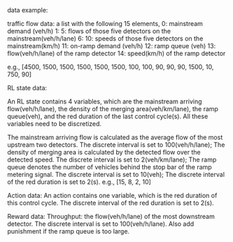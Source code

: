 data example:

traffic flow data: a list with the following 15 elements, 
0: mainstream demand (veh/h)
1: 5: flows of those five detectors on the mainstream(veh/h/lane)
6: 10: speeds of those five detectors on the mainstream(km/h)
11: on-ramp demand (veh/h)
12: ramp queue (veh)
13: flow(veh/h/lane) of the ramp detector 
14: speed(km/h) of the ramp detector

e.g., [4500, 1500, 1500, 1500, 1500, 1500, 100, 100, 90, 90, 90, 1500, 10, 750, 90]

RL state data:

An RL state contains 4 variables, which are the mainstream arriving flow(veh/h/lane), the density of the merging area(veh/km/lane), 
the ramp queue(veh), and the red duration of the last control cycle(s). All these variables need to be discretized. 

The mainstream arriving flow is calculated as the average flow of the most upstream two detectors. The discrete interval is set to 100(veh/h/lane);
The density of  merging area is calculated by the detected flow over the detected speed. The discrete interval is set to 2(veh/km/lane);
The ramp queue denotes the number of vehicles behind the stop bar of the ramp metering signal. The discrete interval is set to 10(veh);
The discrete interval of the red duration is set to 2(s).
e.g., [15, 8, 2, 10]

Action data:
An action contains one variable, which is the red duration of this control cycle. The discrete interval of the red duration is set to 2(s).

Reward data:
Throughput: the flow(veh/h/lane) of the most downstream detector. The discrete interval is set to 100(veh/h/lane). Also add punishment if the ramp queue is too large.   




